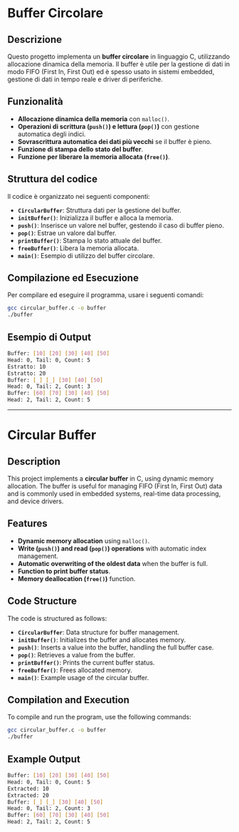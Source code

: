 # Buffer Circolare

## Descrizione
Questo progetto implementa un **buffer circolare** in linguaggio C, utilizzando allocazione dinamica della memoria. Il buffer è utile per la gestione di dati in modo FIFO (First In, First Out) ed è spesso usato in sistemi embedded, gestione di dati in tempo reale e driver di periferiche.

## Funzionalità
- **Allocazione dinamica della memoria** con `malloc()`.
- **Operazioni di scrittura (`push()`) e lettura (`pop()`)** con gestione automatica degli indici.
- **Sovrascrittura automatica dei dati più vecchi** se il buffer è pieno.
- **Funzione di stampa dello stato del buffer**.
- **Funzione per liberare la memoria allocata (`free()`)**.

## Struttura del codice
Il codice è organizzato nei seguenti componenti:
- **`CircularBuffer`**: Struttura dati per la gestione del buffer.
- **`initBuffer()`**: Inizializza il buffer e alloca la memoria.
- **`push()`**: Inserisce un valore nel buffer, gestendo il caso di buffer pieno.
- **`pop()`**: Estrae un valore dal buffer.
- **`printBuffer()`**: Stampa lo stato attuale del buffer.
- **`freeBuffer()`**: Libera la memoria allocata.
- **`main()`**: Esempio di utilizzo del buffer circolare.

## Compilazione ed Esecuzione
Per compilare ed eseguire il programma, usare i seguenti comandi:
```sh
gcc circular_buffer.c -o buffer
./buffer
```

## Esempio di Output
```sh
Buffer: [10] [20] [30] [40] [50]
Head: 0, Tail: 0, Count: 5
Estratto: 10
Estratto: 20
Buffer: [_] [_] [30] [40] [50]
Head: 0, Tail: 2, Count: 3
Buffer: [60] [70] [30] [40] [50]
Head: 2, Tail: 2, Count: 5
```

---

# Circular Buffer

## Description
This project implements a **circular buffer** in C, using dynamic memory allocation. The buffer is useful for managing FIFO (First In, First Out) data and is commonly used in embedded systems, real-time data processing, and device drivers.

## Features
- **Dynamic memory allocation** using `malloc()`.
- **Write (`push()`) and read (`pop()`) operations** with automatic index management.
- **Automatic overwriting of the oldest data** when the buffer is full.
- **Function to print buffer status**.
- **Memory deallocation (`free()`)** function.

## Code Structure
The code is structured as follows:
- **`CircularBuffer`**: Data structure for buffer management.
- **`initBuffer()`**: Initializes the buffer and allocates memory.
- **`push()`**: Inserts a value into the buffer, handling the full buffer case.
- **`pop()`**: Retrieves a value from the buffer.
- **`printBuffer()`**: Prints the current buffer status.
- **`freeBuffer()`**: Frees allocated memory.
- **`main()`**: Example usage of the circular buffer.

## Compilation and Execution
To compile and run the program, use the following commands:
```sh
gcc circular_buffer.c -o buffer
./buffer
```

## Example Output
```sh
Buffer: [10] [20] [30] [40] [50]
Head: 0, Tail: 0, Count: 5
Extracted: 10
Extracted: 20
Buffer: [_] [_] [30] [40] [50]
Head: 0, Tail: 2, Count: 3
Buffer: [60] [70] [30] [40] [50]
Head: 2, Tail: 2, Count: 5
```

